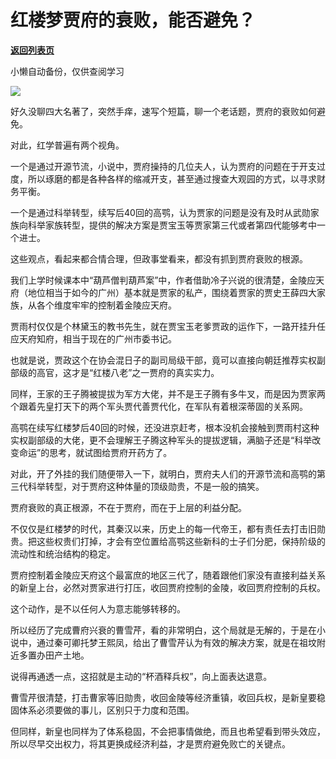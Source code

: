 # 红楼梦贾府的衰败，能否避免？

[**返回列表页**](/gzh/政事堂2019)

小懒自动备份，仅供查阅学习

![](https://mmbiz.qpic.cn/mmbiz_jpg/rxhS23yu8cNjFmTHygWxywFuqOl9gLOeOYWhIr8cbTIwCTx68TPuFvK43tGQGzTXZufbP7OUhLRKfOKia4IUTHg/640?wx_fmt=jpeg)

好久没聊四大名著了，突然手痒，速写个短篇，聊一个老话题，贾府的衰败如何避免。  

对此，红学普遍有两个视角。  

一个是通过开源节流，小说中，贾府操持的几位夫人，认为贾府的问题在于开支过度，所以琢磨的都是各种各样的缩减开支，甚至通过搜查大观园的方式，以寻求财务平衡。  

一个是通过科举转型，续写后40回的高鹗，认为贾家的问题是没有及时从武勋家族向科举家族转型，提供的解决方案是贾宝玉等贾家第三代或者第四代能够考中一个进士。

这些观点，看起来都合情合理，但政事堂看来，都没有抓到贾府衰败的根源。

我们上学时候课本中“葫芦僧判葫芦案”中，作者借助冷子兴说的很清楚，金陵应天府（地位相当于如今的广州）基本就是贾家的私产，围绕着贾家的贾史王薛四大家族，从各个维度牢牢的控制着金陵应天府。

贾雨村仅仅是个林黛玉的教书先生，就在贾宝玉老爹贾政的运作下，一路开挂升任应天府知府，相当于现在的广州市委书记。

也就是说，贾政这个在协会混日子的副司局级干部，竟可以直接向朝廷推荐实权副部级的高官，这才是“红楼八老”之一贾府的真实实力。

同样，王家的王子腾被提拔为军方大佬，并不是王子腾有多牛叉，而是因为贾家两个跟着先皇打天下的两个军头贾代善贾代化，在军队有着根深蒂固的关系网。

高鹗在续写红楼梦后40回的时候，还没进京赶考，根本没机会接触到贾雨村这种实权副部级的大佬，更不会理解王子腾这种军头的提拔逻辑，满脑子还是“科举改变命运”的思考，就试图给贾府开药方了。

对此，开了外挂的我们随便带入一下，就明白，贾府夫人们的开源节流和高鹗的第三代科举转型，对于贾府这种体量的顶级勋贵，不是一般的搞笑。

贾府衰败的真正根源，不在于贾府，而在于上层的利益分配。

不仅仅是红楼梦的时代，其秦汉以来，历史上的每一代帝王，都有责任去打击旧勋贵。把这些权贵们打掉，才会有空位置给高鹗这些新科的士子们分肥，保持阶级的流动性和统治结构的稳定。

贾府控制着金陵应天府这个最富庶的地区三代了，随着跟他们家没有直接利益关系的新皇上台，必然对贾家进行打压，收回贾府控制的金陵，收回贾府控制的兵权。

这个动作，是不以任何人为意志能够转移的。  

所以经历了完成曹府兴衰的曹雪芹，看的非常明白，这个局就是无解的，于是在小说中，通过秦可卿托梦王熙凤，给出了曹雪芹认为有效的解决方案，就是在祖坟附近多置办田产土地。

说得再通透一点，这招就是主动的“杯酒释兵权”，向上面表达退意。  

曹雪芹很清楚，打击曹家等旧勋贵，收回金陵等经济重镇，收回兵权，是新皇要稳固体系必须要做的事儿，区别只于力度和范围。

但同样，新皇也同样为了体系稳固，不会把事情做绝，而且也希望看到带头效应，所以尽早交出权力，将其更换成经济利益，才是贾府避免败亡的关键点。

